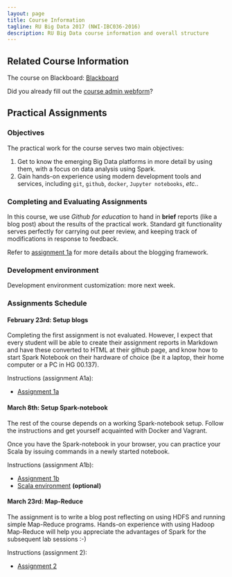 ```yaml
---
layout: page
title: Course Information
tagline: RU Big Data 2017 (NWI-IBC036-2016)
description: RU Big Data course information and overall structure
---
```


## Related Course Information

The course on Blackboard:
[Blackboard](http://bit.ly/RUBigDataBB-2017)

Did you already fill out the [course admin webform](https://goo.gl/forms/FHkUZeZWe1By4rDk2)?

## Practical Assignments

### Objectives

The practical work for the course serves two main objectives:

1. Get to know the emerging Big Data platforms in more detail by using them, with a focus on data analysis using Spark.
2. Gain hands-on experience using modern development tools and services, including `git`, `github`, `docker`, `Jupyter notebooks`, *etc.*.

### Completing and Evaluating Assignments

In this course, we use *Github for education* to hand in **brief** reports (like a blog post) about the results of the 
practical work. Standard git functionality serves perfectly for carrying out peer review, and keeping track of 
modifications in response to feedback.

Refer to [assignment 1a](assignments/A1a-blogging.html) for more details about the blogging framework.

### Development environment

Development environment customization: more next week.

### Assignments Schedule

#### February 23rd: Setup blogs

Completing the first assignment is not evaluated. However, I expect that every student will be able 
to create their assignment reports in Markdown and have these converted to HTML at their github page,
and know how to start Spark Notebook on their hardware of choice (be it a laptop, their home computer or
a PC in HG 00.137).

Instructions (assignment A1a):

* [Assignment 1a](assignments/A1a-blogging.html)

#### March 8th: Setup Spark-notebook

The rest of the course depends on a working Spark-notebook setup.
Follow the instructions and get yourself acquainted with Docker and Vagrant.

Once you have the Spark-notebook in your browser, you can practice your Scala by issuing
commands in a newly started notebook.

Instructions (assignment A1b):

* [Assignment 1b](assignments/A1b-docker.html)
* [Scala environment](background/scala.html) __(optional)__

#### March 23rd: Map-Reduce

The assignment is to write a blog post reflecting on using HDFS and running simple Map-Reduce programs.
Hands-on experience with using Hadoop Map-Reduce will help you appreciate the advantages of Spark for the
subsequent lab sessions :-)

Instructions (assignment 2):

* [Assignment 2](https://rubigdata.github.io/course/assignments/A2-mapreduce.html)

